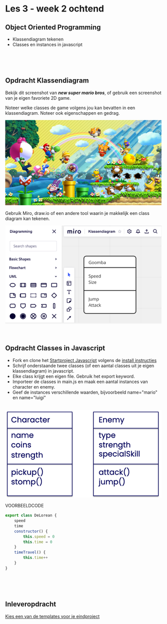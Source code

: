 # Les 3 - week 2 ochtend

## Object Oriented Programming

- Klassendiagram tekenen
- Classes en instances in javascript

<Br>
<Br>
<Br>

## Opdracht Klassendiagram

Bekijk dit screenshot van ***new super mario bros***, of gebruik een screenshot van je eigen favoriete 2D game.

Noteer welke classes de game volgens jou kan bevatten in een klassendiagram. Noteer ook eigenschappen en gedrag.

<img width="500" src="../images/mariobros.jpg">

Gebruik Miro, draw.io of een andere tool waarin je makkelijk een class diagram kan tekenen.

<img width="500" src="../images/diagram1.png">

<Br>
<Br>
<Br>

## Opdracht Classes in Javascript

- Fork en clone het [Startproject Javascript](https://github.com/HR-CMGT/prg4-javascript-2023) volgens de [install instructies](../setup.md)
- Schrijf onderstaande twee classes (of een aantal classes uit je eigen klassendiagram) in javascript.
- Elke class krijgt een eigen file. Gebruik het export keyword.
- Importeer de classes in main.js en maak een aantal instances van character en enemy.
- Geef de instances verschillende waarden, bijvoorbeeld name="mario" en name="luigi"

<br>

<img width="500" src="../images/diagram2.png">

<Br>

VOORBEELDCODE

```javascript
export class DeLorean {
    speed
    time
    constructor() {
        this.speed = 0
        this.time = 0
    }
    timeTravel() {
        this.time++
    }
}
```

<Br>
<Br>
<Br>

## Inleveropdracht

[Kies een van de templates voor je eindproject](https://github.com/HR-CMGT/PRG04-2022-2023/blob/main/opdrachten/inleveropdracht.md)
